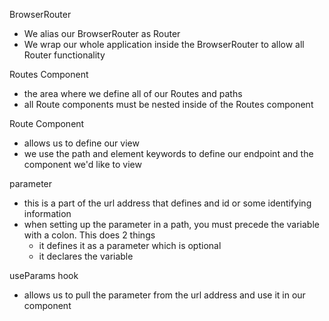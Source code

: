 BrowserRouter

- We alias our BrowserRouter as Router
- We wrap our whole application inside the BrowserRouter to allow all Router functionality

Routes Component

- the area where we define all of our Routes and paths
- all Route components must be nested inside of the Routes component

Route Component

- allows us to define our view
- we use the path and element keywords to define our endpoint and the component we'd like to view

parameter

- this is a part of the url address that defines and id or some identifying information
- when setting up the parameter in a path, you must precede the variable with a colon. This does 2 things
  - it defines it as a parameter which is optional
  - it declares the variable

useParams hook

- allows us to pull the parameter from the url address and use it in our component
